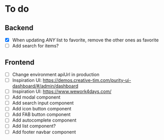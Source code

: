 # To do

## Backend
- [x] When updating *ANY* list to favorite, remove the other ones as favorite
- [ ] Add search for items?

## Frontend
- [ ] Change environment apiUrl in production
- [ ] Inspiration UI: https://demos.creative-tim.com/purity-ui-dashboard/#/admin/dashboard
- [ ] Inspiration UI: https://www.wework4days.com/
- [ ] Add modal component
- [ ] Add search input component
- [ ] Add icon button component
- [ ] Add FAB button component
- [ ] Add autocomplete component
- [ ] Add list component?
- [ ] Add footer navbar component
